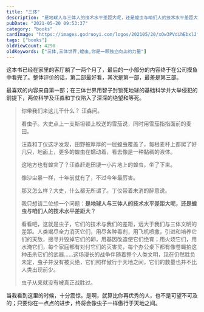 ```yaml
---
title: "三体"
description: "是地球人与三体人的技术水平差距大呢，还是蝗虫与咱们人的技术水平差距大？"
pubDate: "2021-05-20 09:53:37"
category: "books"
cardImage: "https://images.godruoyi.com/logos/202105/20/xOw3PVdihEbxlJfIu0KoQrRIu1stJfWI2BIUv707.jpeg"
tags: ["books"]
oldViewCount: 4290
oldKeywords: ["三体,三体世界,蝗虫,你是一颗独立向上的力量"]
---
```


这本书已经在家里的客厅躺了一两个月了，最后的一小部分的内容终于在公司摸鱼中看完了。整体评价的话，第二部最好看，其次是第一部，最差是第三部。

最喜欢的内容来自第一部；在三体世界用智子封锁死地球的基础科学并大举侵犯的前提下，两位科学及汪淼和丁仪陷入了深深的绝望和等死。

> 你带我们来这儿干什么？ 汪淼问。
> 
> 看虫子。大史点上一支斯坦顿上校送的雪茄说，同时用雪茄指指面前的麦田。
> 
> 汪淼和丁仪这才发现，田野被厚厚的一层蝗虫覆盖了，每根麦秆上都爬了好几只，地面上，更多的蝗虫在蠕动着，看去像是一种黏稠的液体。
> 
> 这地方也有蝗灾了？汪淼赶走田埂一小片地上的蝗虫，坐了下来。
> 
> 像沙尘暴一样，十年前就有了，不过今年最厉害。
> 
> 那又怎么样？大史，什么都无所谓了。丁仪带着未消的醉意说。
> 
> 我只想请二位想一个问题：**是地球人与三体人的技术水平差距大呢，还是蝗虫与咱们人的技术水平差距大？**
> 
> 看看吧，这就是虫子，它们的技术与我们的差距，远大于我们与三体文明的差距。人类竭尽全力消灭它们，用尽各种毒剂，用飞机喷撒，引进和培养它们的天敌，搜寻并毁掉它们的卵，用基因改造使它们绝育；用火烧它们，用水淹它们，每个家庭都有对付它们的灭害灵，每个办公桌下都有像苍蝇拍这种击杀它们的武器……这场漫长的战争伴随着整个人类文明，现在仍然胜负未定，虫子并没有被灭绝，它们照样傲行于天地之间，它们的数量也并不比人类出现前少。
> 
> 虫子从来就没有被真正战胜过。

当我看到这里的时候，十分震惊。是啊，就算比你再优秀的人，也不是可望不可及的；只要你在一点点的进步，终将会像虫子一样傲行于天地之间。
